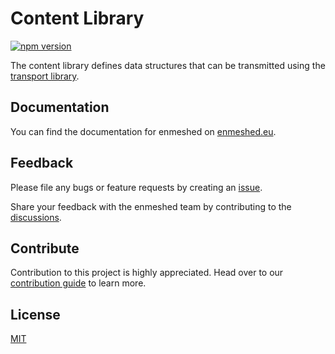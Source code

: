 # Content Library

[![npm version](https://badge.fury.io/js/@nmshd%2fcontent.svg)](https://www.npmjs.com/package/@nmshd/content)

The content library defines data structures that can be transmitted using the [transport library](https://www.npmjs.com/package/@nmshd/transport).

## Documentation

You can find the documentation for enmeshed on [enmeshed.eu](https://enmeshed.eu).

## Feedback

Please file any bugs or feature requests by creating an [issue](https://github.com/nmshd/feedback/issues).

Share your feedback with the enmeshed team by contributing to the [discussions](https://github.com/nmshd/feedback/discussions).

## Contribute

Contribution to this project is highly appreciated. Head over to our [contribution guide](https://github.com/nmshd/.github/blob/main/CONTRIBUTING.md) to learn more.

## License

[MIT](LICENSE)
